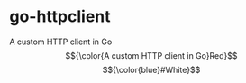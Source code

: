 # go-httpclient
A custom HTTP client in Go
$${\color{A custom HTTP client in Go}Red}$$
$${\color{blue}#White}$$
